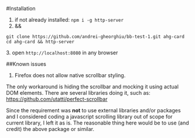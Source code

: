 #Installation

1. if not already installed: `npm i -g http-server`
2. && 
```
git clone https://github.com/andrei-gheorghiu/bb-test-1.git ahg-card
cd ahg-card && http-server
```
3\.  open `http://localhost:8080` in any browser 

##Known issues

1. Firefox does not allow native scrollbar styling. 

The only workaround is hiding the scrollbar and mocking it using actual DOM elements. There are several libraries doing it, such as: https://github.com/utatti/perfect-scrollbar 

Since the requirement was **not** to use external libraries and/or packages and I considered coding a javascript scrolling library out of scope for current library, I left it as is. The reasonable thing here would be to use (and credit) the above package or similar.
  
